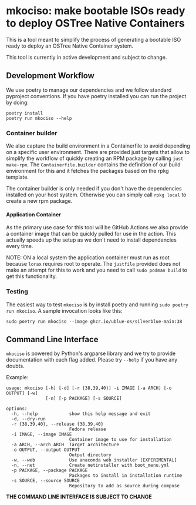 # mkociso: make bootable ISOs ready to deploy OSTree Native Containers

This is a tool meant to simplify the process of generating a bootable ISO ready to deploy an OSTree Native Container system.

This tool is currently in active development and subject to change.

## Development Workflow

We use poetry to manage our dependencies and we follow standard pyproject conventions. If you have poetry installed you can run the
project by doing:

```
poetry install
poetry run mkociso --help
```

### Container builder

We also capture the build environment in a Containerfile to avoid depending on a specific user environment. There are provided just targets
that allow to simplify the workflow of quickly creating an RPM package by calling `just make-rpm`. The `Containerfile.builder` contains the definition
of our build environment for this and it fetches the packages based on the rpkg template.

The container builder is only needed if you don't have the dependencies installed on your host system. Otherwise you can simply call `rpkg local` to create 
a new rpm package.

#### Application Container

As the primary use case for this tool will be GitHub Actions we also provide a container image that can be quickly pulled for use in the action. This actually
speeds up the setup as we don't need to install dependencies every time.

NOTE: ON a local system the application container must run as root because `lorax` requires root to operate. The `justfile` provided does not make an attempt for this to work
and you need to call `sudo podman build` to get this functionality.

### Testing

The easiest way to test `mkociso` is by install poetry and running `sudo poetry run mkociso`. A sample invocation looks like this:

```
sudo poetry run mkociso --image ghcr.io/ublue-os/silverblue-main:38
```

## Command Line Interface

`mkociso` is powered by Python's argparse library and we try to provide documentation with each flag added. Please try `--help` if you have any doubts.

Example:

```
usage: mkociso [-h] [-d] [-r {38,39,40}] -i IMAGE [-a ARCH] [-o OUTPUT] [-w]
               [-n] [-p PACKAGE] [-s SOURCE]

options:
  -h, --help            show this help message and exit
  -d, --dry-run
  -r {38,39,40}, --release {38,39,40}
                        Fedora release
  -i IMAGE, --image IMAGE
                        Container image to use for installation
  -a ARCH, --arch ARCH  Target architecture
  -o OUTPUT, --output OUTPUT
                        Output directory
  -w, --web             Use anaconda web installer [EXPERIMENTAL]
  -n, --net             Create netinstaller with boot_menu.yml
  -p PACKAGE, --package PACKAGE
                        Packages to install in installation runtime
  -s SOURCE, --source SOURCE
                        Repository to add as source during compose
```

**THE COMMAND LINE INTERFACE IS SUBJECT TO CHANGE**
